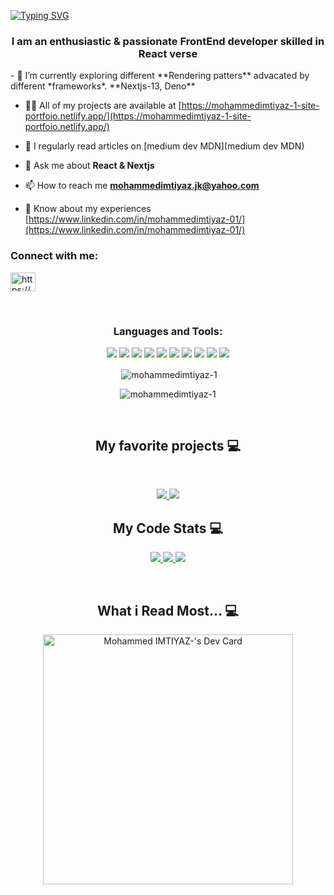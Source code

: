 [![Typing SVG](https://readme-typing-svg.herokuapp.com?font=&weight=700&size=24&pause=1000&color=377B11&center=true&vCenter=true&width=435&lines=Hello+there%2C+I'm+Imtiyaz)](https://git.io/typing-svg)
<h3 align="center">I am an enthusiastic & passionate FrontEnd developer skilled in React verse</h3>
- 🌱 I’m currently exploring different **Rendering patters** advacated by different *frameworks*. **Nextjs-13, Deno**

- 👨‍💻 All of my projects are available at [https://mohammedimtiyaz-1-site-portfoio.netlify.app/](https://mohammedimtiyaz-1-site-portfoio.netlify.app/)

- 📝 I regularly read articles on [medium dev MDN](medium dev MDN)

- 💬 Ask me about **React & Nextjs**

- 📫 How to reach me **mohammedimtiyaz.jk@yahoo.com**

- 📄 Know about my experiences [https://www.linkedin.com/in/mohammedimtiyaz-01/](https://www.linkedin.com/in/mohammedimtiyaz-01/)


<h3 align="left">Connect with me:</h3>
<p align="left">

<p ><a href="https://linkedin.com/in/https://www.linkedin.com/in/mohammedimtiyaz-01/" target="blank"><img align="center" src="https://raw.githubusercontent.com/rahuldkjain/github-profile-readme-generator/master/src/images/icons/Social/linked-in-alt.svg" alt="https://www.linkedin.com/in/mohammedimtiyaz-01/" height="30" width="40" /></a>
</p>
<br />


<h3 align="center">Languages and Tools:</h3>
<p align="center">
<img src="https://img.shields.io/badge/-javascript-F7DF1E?&style=for-the-badge&logo=javascript&logoColor=black" />
<img src="https://img.shields.io/badge/-ReactJS-grey?&style=for-the-badge&logo=react&logoColor=61DAFB" />

<img src="https://img.shields.io/badge/HTML5-E34F26?style=for-the-badge&logo=html5&logoColor=white" />
<img src="https://img.shields.io/badge/-css3-1572B6?&style=for-the-badge&logo=css3&logoColor=white" />
<img src="https://img.shields.io/badge/Tailwind-38B2AC?style=for-the-badge&logo=tailwind-css&logoColor=white" />
<img src="https://img.shields.io/badge/-VSCode-007ACC?&style=for-the-badge&logo=visual-studio-code&logoColor=white" />
<img src="https://img.shields.io/badge/-Git-F05032?&style=for-the-badge&logo=git&logoColor=white" /> 
<img src="https://img.shields.io/badge/github-%23121011.svg?style=for-the-badge&logo=github&logoColor=white" />
<img src="https://img.shields.io/badge/Canva-%2300C4CC.svg?style=for-the-badge&logo=Canva&logoColor=white" />
<img src="https://img.shields.io/badge/figma-%23F24E1E.svg?style=for-the-badge&logo=figma&logoColor=white" /></p>

<p align="center">&nbsp;<img align="center" src="https://github-readme-stats.vercel.app/api?username=mohammedimtiyaz-1&show_icons=true&locale=en&theme=dracula" alt="mohammedimtiyaz-1" /></p>

<p align="center"><img align="center" src="https://github-readme-streak-stats.herokuapp.com/?user=mohammedimtiyaz-1&" alt="mohammedimtiyaz-1" /></p>

<br />

<h2 align="center">My favorite projects 💻</h2>
<br />
<p align="center">
  
 <a href="https://github.com/mohammedimtiyaz-1/BlogWithSanityNext">
  <img align="" src="https://github-readme-stats.vercel.app/api/pin/?username=mohammedimtiyaz-1&repo=BlogWithSanityNext&theme=dracula" />
</a>
  <a href="https://github.com/YuriDevAT/tcl-19-smart-shopping-list">
  <img align="" src="https://github-readme-stats.vercel.app/api/pin/?username=mohammedimtiyaz-1&repo=movieExplorer&theme=dracula" />
</a>
</p>
<h2 align="center">My Code Stats 💻</h2>
<p align="center">
  
 <a href="https://github.com/mohammedimtiyaz-1/news-board">
  <img align="" src="https://github-readme-stats.vercel.app/api/top-langs/?username=mohammedimtiyaz-1&layout=compact&theme=dracula" />
</a>
<a href="https://github.com/mohammedimtiyaz-1/movieExplorer">
  <img align="" src="https://github-readme-stats.vercel.app/api/top-langs/?username=mohammedimtiyaz-1&layout=compact&theme=dracula" />
</a>
<a href="https://github.com/mohammedimtiyaz-1/algoliasearch">
  <img align="" src="https://github-readme-stats.vercel.app/api/top-langs/?username=mohammedimtiyaz-1&layout=compact&theme=dracula" />
</a>
  
</p>
<br />
<h2 align="center">What i Read Most... 💻</h2>
<p align="center">
<a align="center" href="https://app.daily.dev/imtiyazDev"><img align="center" src="https://api.daily.dev/devcards/231e989aea654062a04d5485aff791fe.png?r=50o" width="400" alt="Mohammed IMTIYAZ-'s Dev Card"/></a>
</p>
